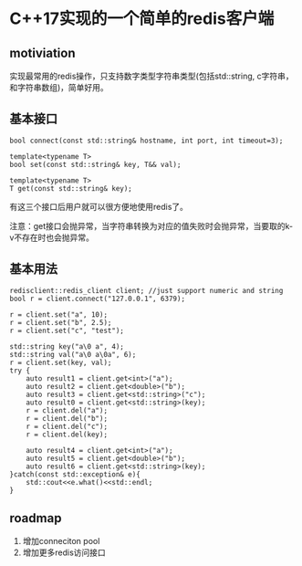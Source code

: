 # C++17实现的一个简单的redis客户端

## motiviation

实现最常用的redis操作，只支持数字类型字符串类型(包括std::string, c字符串，和字符串数组)，简单好用。

## 基本接口

	bool connect(const std::string& hostname, int port, int timeout=3);
	
	template<typename T>
	bool set(const std::string& key, T&& val);
	
	template<typename T>
	T get(const std::string& key);

有这三个接口后用户就可以很方便地使用redis了。

注意：get接口会抛异常，当字符串转换为对应的值失败时会抛异常，当要取的k-v不存在时也会抛异常。

## 基本用法

    redisclient::redis_client client; //just support numeric and string
    bool r = client.connect("127.0.0.1", 6379);

    r = client.set("a", 10);
    r = client.set("b", 2.5);
    r = client.set("c", "test");

    std::string key("a\0 a", 4);
    std::string val("a\0 a\0a", 6);
    r = client.set(key, val);
    try {
        auto result1 = client.get<int>("a");
        auto result2 = client.get<double>("b");
        auto result3 = client.get<std::string>("c");
        auto result0 = client.get<std::string>(key);
        r = client.del("a");
        r = client.del("b");
        r = client.del("c");
        r = client.del(key);

        auto result4 = client.get<int>("a");
        auto result5 = client.get<double>("b");
        auto result6 = client.get<std::string>(key);
    }catch(const std::exception& e){
        std::cout<<e.what()<<std::endl;
	}

## roadmap

1. 增加conneciton pool
2. 增加更多redis访问接口
